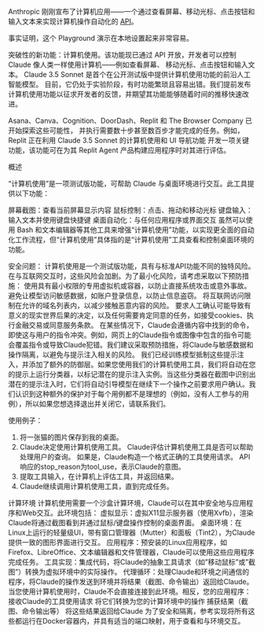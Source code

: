Anthropic 刚刚宣布了计算机应用——一个通过查看屏幕、移动光标、点击按钮和输入文本来实现计算机操作自动化的 
[API](https://docs.anthropic.com/en/docs/agents-and-tools/tool-use/computer-use-tool)。

事实证明，这个 Playground 演示在本地设置起来非常容易。

突破性的新功能：计算机使用。该功能现已通过 API 开放，开发者可以控制 Claude 像人类一样使用计算机——例如查看屏幕、
移动光标、点击按钮和输入文本。 Claude 3.5 Sonnet 是首个在公开测试版中提供计算机使用功能的前沿人工智能模型。
目前，它仍处于实验阶段，有时功能繁琐且容易出错。我们提前发布计算机使用功能以征求开发者的反馈，并期望其功能能够随着时间的推移快速改进。

Asana、Canva、Cognition、DoorDash、Replit 和 The Browser Company 已开始探索这些可能性，
并执行需要数十步甚至数百步才能完成的任务。例如，Replit 正在利用 Claude 3.5 Sonnet 的计算机使用和 UI 导航功能
开发一项关键功能，该功能可在为其 Replit Agent 产品构建应用程序时对其进行评估。

概述

“计算机使用”是一项测试版功能，可帮助 Claude 与桌面环境进行交互。此工具提供以下功能：

屏幕截图：查看当前屏幕显示内容
鼠标控制：点击、拖动和移动光标
键盘输入：输入文本并使用键盘快捷键
桌面自动化：与任何应用程序或界面交互
虽然可以使用 Bash 和文本编辑器等其他工具来增强“计算机使用”功能，以实现更全面的自动化工作流程，但“计算机使用”具体指的是“计算机使用”工具查看和控制桌面环境的功能。

安全问题：
计算机使用是一个测试版功能，具有与标准API功能不同的独特风险。在与互联网交互时，这些风险会加剧。为了最小化风险，请考虑采取以下预防措施：
使用具有最小权限的专用虚拟机或容器，以防止直接系统攻击或意外事故。
避免让模型访问敏感数据，如账户登录信息，以防止信息盗窃。
将互联网访问限制在允许的域名列表内，以减少接触恶意内容的风险。
要求人工确认可能导致有意义的现实世界后果的决定，以及任何需要肯定同意的任务，如接受cookies、执行金融交易或同意服务条款。
在某些情况下，Claude会遵循内容中找到的命令，即使这与用户的指令冲突。例如，网页上的Claude指令或图像中包含的指令可能会覆盖指令或导致Claude犯错。我们建议采取预防措施，将Claude与敏感数据和操作隔离，以避免与提示注入相关的风险。
我们已经训练模型抵制这些提示注入，并添加了额外的防御层。如果您使用我们的计算机使用工具，我们将自动在您的提示上运行分类器，以标记潜在的提示注入实例。当这些分类器在截图中识别出潜在的提示注入时，它们将自动引导模型在继续下一个操作之前要求用户确认。我们认识到这种额外的保护对于每个用例都不是理想的（例如，没有人工参与的用例），所以如果您想选择退出并关闭它，请联系我们。

使用例子：
1. 将一张猫的图片保存到我的桌面。
2. Claude决定使用计算机使用工具。
Claude评估计算机使用工具是否可以帮助处理用户的查询。
如果是，Claude构造一个格式正确的工具使用请求。
API响应的stop_reason为tool_use，表示Claude的意图。
3. 提取工具输入，在计算机上评估工具，并返回结果。
4. Claude继续调用计算机使用工具，直到完成任务。


计算环境
计算机使用需要一个沙盒计算环境，Claude可以在其中安全地与应用程序和Web交互。此环境包括：
虚拟显示：虚拟X11显示服务器（使用Xvfb），渲染Claude将通过截图看到并通过鼠标/键盘操作控制的桌面界面。
桌面环境：在Linux上运行的轻量级UI，带有窗口管理器（Mutter）和面板（Tint2），为Claude提供一致的图形界面进行交互。
应用程序：预安装的Linux应用程序，如Firefox、LibreOffice、文本编辑器和文件管理器，Claude可以使用这些应用程序完成任务。
工具实现：集成代码，将Claude的抽象工具请求（如”移动鼠标”或”截图”）转换为虚拟环境中的实际操作。
代理循环：处理Claude和环境之间通信的程序，将Claude的操作发送到环境并将结果（截图、命令输出）返回给Claude。
当您使用计算机使用时，Claude不会直接连接到此环境。相反，您的应用程序：
接收Claude的工具使用请求
将它们转换为您的计算环境中的操作
捕获结果（截图、命令输出等）
将这些结果返回给Claude
为了安全和隔离，参考实现将所有这些都运行在Docker容器内，并具有适当的端口映射，用于查看和与环境交互。